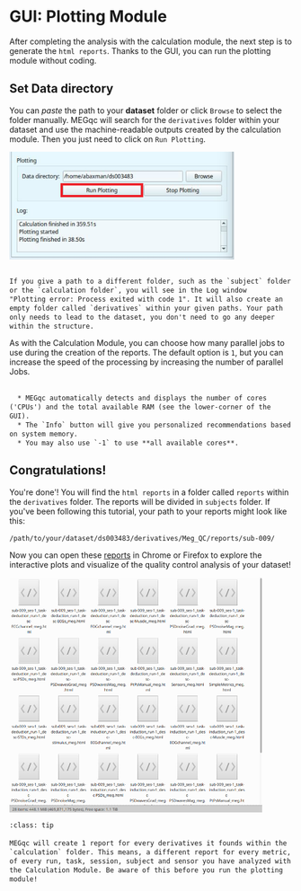 # GUI: Plotting Module

After completing the analysis with the calculation module, the next step is to generate the `html reports`. Thanks to the GUI, you can run the plotting module without coding.

## Set Data directory
You can *paste* the path to your **dataset** folder or click `Browse` to select the folder manually. MEGqc will search for the `derivatives` folder within your dataset and use the machine-readable outputs created by the calculation module. Then you just need to click on `Run Plotting`.

<img src="../static/mini/run_plotting3.png" alt="launchgui" width="400px" align="center">

```{warning}

If you give a path to a different folder, such as the `subject` folder or the `calculation folder`, you will see in the Log window
"Plotting error: Process exited with code 1". It will also create an empty folder called `derivatives` within your given paths. Your path only needs to lead to the dataset, you don't need to go any deeper within the structure.

```

As with the Calculation Module, you can choose how many parallel jobs to use during the creation of the reports. The default option is `1`, but you can increase the speed of the processing by increasing the number of parallel Jobs.

```{dropdown} How do I know the right amount of parallel Jobs?

  * MEGqc automatically detects and displays the number of cores ('CPUs') and the total available RAM (see the lower-corner of the GUI).
  * The `Info` button will give you personalized recommendations based on system memory.
  * You may also use `-1` to use **all available cores**. 

``` 

## Congratulations!
You're done'! You will find the `html reports` in a folder called `reports` within the `derivatives` folder. The reports will be divided in `subjects` folder. If you've been following this tutorial, your path to your reports might look like this:


    /path/to/your/dataset/ds003483/derivatives/Meg_QC/reports/sub-009/


Now you can open these [reports](../book/metrics) in Chrome or Firefox to explore the interactive plots and visualize of the quality control analysis of your dataset!

<img src="../static/mini/reports.png" alt="reporst" width="450px" align="center">


```{admonition} How many reports will be created?
:class: tip

MEGqc will create 1 report for every derivatives it founds within the `calculation` folder. This means, a different report for every metric, of every run, task, session, subject and sensor you have analyzed with the Calculation Module. Be aware of this before you run the plotting module!

``` 


